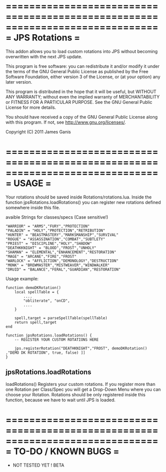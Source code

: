 ==============================================================================
= JPS Rotations =
==============================================================================

This addon allows you to load custom rotations into JPS without becoming overwritten with the next JPS update.

This program is free software: you can redistribute it and/or modify
it under the terms of the GNU General Public License as published by
the Free Software Foundation, either version 3 of the License, or
(at your option) any later version.

This program is distributed in the hope that it will be useful,
but WITHOUT ANY WARRANTY; without even the implied warranty of
MERCHANTABILITY or FITNESS FOR A PARTICULAR PURPOSE.  See the
GNU General Public License for more details.

You should have received a copy of the GNU General Public License
along with this program.  If not, see <http://www.gnu.org/licenses/>.

Copyright (C) 2011 James Ganis

==============================================================================
= USAGE                                                                      =
==============================================================================

Your rotations should be saved inside Rotations/rotations.lua.
Inside the function jpsRotations.loadRotations() you can register new rotations defined somewhere inside this file.

avaible Strings for classes/specs (Case sensitive!) 

	"WARRIOR" = "ARMS","FURY","PROTECTION"
	"PALADIN" = "HOLY","PROTECTION","RETRIBUTION"
	"HUNTER" = "BEASTMASTERY","MARKSMANSHIP","SURVIVAL"
	"ROGUE" = "ASSASSINATION","COMBAT","SUBTLETY"
	"PRIEST" = "DISCIPLINE","HOLY","SHADOW"
	"DEATHKKNIGHT" = "BLOOD","FROST","UNHOLY"
	"SHAMAN" = "ELEMENTAL","ENHANCEMENT","RESTORATION"
	"MAGE" = "ARCANE","FIRE","FROST"
	"WARLOCK" = "AFFLICTION","DEMONOLOGY","DESTRUCTION"
	"MONK" = "BREWMASTER","MISTWEAVER","WINDWALKER"
	"DRUID" = "BALANCE","FERAL","GUARDIAN","RESTORATION"


Usage example:

	function demoDKRotation()
		local spellTable = {
			....
			"obliterate", "onCD",
			....
		}
		
		spell,target = parseSpellTable(spellTable)
		return spell,target
	end
	
	function jpsRotations.loadRotations() {
		-- REGISTER YOUR CUSTOM ROTATIONS HERE

		jps.registerRotation("DEATHKNIGHT","FROST", demoDKRotation() ,"DEMO DK ROTATION", true, false) ]]
	}


jpsRotations.loadRotations
------------------------
loadRotations() Registers your custom rotations. If you register more than one Rotation per Class/Spec you will get a Drop-Down Menu where you can
choose your Rotation. Rotations should be only registered inside this function, because we have to wait until JPS is loaded.


==============================================================================
= TO-DO / KNOWN BUGS                                                         =
==============================================================================

* NOT TESTED YET ! BETA

